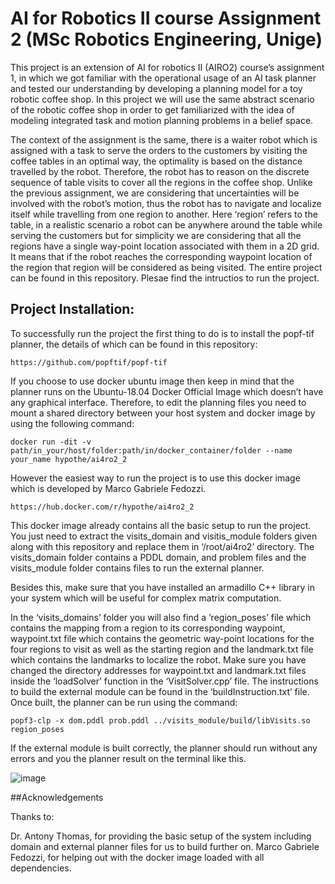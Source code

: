 # AI for Robotics II course Assignment 2 (MSc Robotics Engineering, Unige)

This project is an extension of AI for robotics II (AIRO2) course’s assignment 1, in which we got familiar with the operational usage of an AI task planner and tested our understanding by developing a planning model for a toy robotic coffee shop. In this project we will use the same abstract scenario of the robotic coffee shop in order to get familiarized with the idea of modeling integrated task and motion planning problems in a belief space. 

The context of the assignment is the same, there is a waiter robot which is assigned with a task to serve the orders to the customers by visiting the coffee tables in an optimal way, the optimality is based on the distance travelled by the robot. Therefore, the robot has to reason on the discrete sequence of table visits to cover all the regions in the coffee shop. Unlike the previous assignment, we are considering that uncertainties will be involved with the robot’s motion, thus the robot has to navigate and localize itself while travelling from one region to another. Here ‘region’ refers to the table, in a realistic scenario a robot can be anywhere around the table while serving the customers but for simplicity we are considering that all the regions have a single way-point location associated with them in a 2D grid. It means that if the robot reaches the corresponding waypoint location of the region that region will be considered as being visited. The entire project can be found in this repository. Plesae find the intructios to run the project. 

## Project Installation:

To successfully run the project the first thing to do is to install the popf-tif planner, the details of which can be found in this repository: 
```
https://github.com/popftif/popf-tif
```
If you choose to use docker ubuntu image then keep in mind that the planner runs on the Ubuntu-18.04 Docker Official Image which doesn’t have any graphical interface. Therefore, to edit the planning files you need to mount a shared directory between your host system and docker image by using the following command:
```
docker run -dit -v path/in_your/host/folder:path/in/docker_container/folder --name your_name hypothe/ai4ro2_2
```
However the easiest way to run the project is to use this docker image which is developed by Marco Gabriele Fedozzi.
```
https://hub.docker.com/r/hypothe/ai4ro2_2
```
This docker image already contains all the basic setup to run the project. You just need to extract the visits_domain and visitis_module folders given along with this repository and replace them in ‘/root/ai4ro2’ directory. The visits_domain folder contains a PDDL domain, and problem files and the visits_module folder contains files to run the external planner. 

Besides this, make sure that you have installed an armadillo C++ library in your system which will be useful for complex matrix computation. 

In the ‘visits_domains’ folder you will also find a ‘region_poses’ file which contains the mapping from a region to its corresponding waypoint, waypoint.txt file which contains the geometric way-point locations for the four regions to visit as well as the starting region and the landmark.txt file which contains the landmarks to localize the robot. Make sure you have changed the directory addresses for waypoint.txt and landmark.txt files inside the ‘loadSolver’ function in the ‘VisitSolver.cpp’ file. The instructions to build the external module can be found in the ‘buildInstruction.txt’ file. Once built, the planner can be run using the command:
```
popf3-clp -x dom.pddl prob.pddl ../visits_module/build/libVisits.so region_poses
```
If the external module is built correctly, the planner should run without any errors and you the planner result on the terminal like this. 

![image](https://user-images.githubusercontent.com/61094879/130298228-e1e0d32a-8c56-4215-9ae9-1eff2e5adf00.png)

##Acknowledgements

Thanks to:

Dr. Antony Thomas, for providing the basic setup of the system including domain and external planner files for us to build further on.
Marco Gabriele Fedozzi, for helping out with the docker image loaded with all dependencies.






